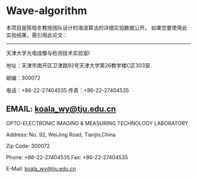 # Wave-algorithm

本项目是陈晓冬教授团队设计的海浪算法的详细实验数据公开。
如果您要使用此实验结果，需引用此论文：


----------------------------------------------------------
天津大学光电成像与检测技术实验室I

地址：天津市南开区卫津路92号天津大学第26教学楼C区303室

邮编：300072

电话：+86-22-27404535 传真：+86-22-27404535

EMAIL: koala_wy@tju.edu.cn
 ----------------------------------------------------------
OPTO-ELECTRONIC IMAGING & MEASURING TECHNOLOGY LABORATORY

Address: No. 92, WeiJing Road, Tianjin,China

Zip Code: 300072

Phone: +86-22-27404535 Fax: +86-22-27404535

E-Mail: koala_wy@tju.edu.cn
